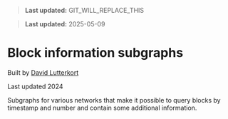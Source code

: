 > **Last updated:** GIT_WILL_REPLACE_THIS

> **Last updated:** 2025-05-09

# Block information subgraphs

Built by [David Lutterkort](https://github.com/lutter)

Last updated 2024

Subgraphs for various networks that make it possible to query blocks by
timestamp and number and contain some additional information.
